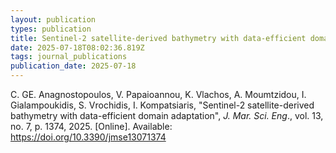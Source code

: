 ```yaml
---
layout: publication
types: publication
title: Sentinel-2 satellite-derived bathymetry with data-efficient domain adaptation
date: 2025-07-18T08:02:36.819Z
tags: journal_publications
publication_date: 2025-07-18
---
```

C. GE. Anagnostopoulos, V. Papaioannou, K. Vlachos, A. Moumtzidou, I. Gialampoukidis, S. Vrochidis, I. Kompatsiaris, "Sentinel-2 satellite-derived bathymetry with data-efficient domain adaptation", *J. Mar. Sci. Eng*., vol. 13, no. 7, p. 1374, 2025. \[Online]. Available: <https://doi.org/10.3390/jmse13071374>